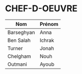 # CHEF-D-OEUVRE

| Nom          | Prénom   |
|--------------|----------|
|Barseghyan    | Anna     |
|Ben Salah     | Ichrak   |
|Turner        | Jonah    |
|Chelgham      | Nouh     |
|Outmani       | Ayoub    |

